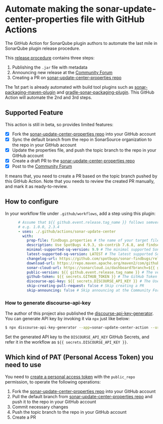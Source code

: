 # Automate making the sonar-update-center-properties file with GitHub Actions

The GitHub Action for SonarQube plugin authors to automate the last mile in SonarQube plugin release procedure.

This [release procedure](https://community.sonarsource.com/t/deploying-to-the-marketplace/35236) contains three steps:


1. Publishing the `.jar` file with metadata
2. Announcing new release at the [Community Forum](https://community.sonarsource.com/c/plugins)
3. Creating a PR on [sonar-update-center-properties repo](https://github.com/SonarSource/sonar-update-center-properties)

The 1st part is already automated with build tool plugins such as [sonar-packaging-maven-plugin](https://github.com/SonarSource/sonar-packaging-maven-plugin) and [gradle-sonar-packaging-plugin](https://github.com/iwarapter/gradle-sonar-packaging-plugin). This GitHub Action will automate the 2nd and 3rd steps.

## Supported Feature

This action is still in beta, so provides limited features:

- [x] Fork the [sonar-update-center-properties repo](https://github.com/SonarSource/sonar-update-center-properties) into your GitHub account
- [x] Sync the default branch from the repo in SonarSource organization to the repo in your GitHub account
- [x] Update the properties file, and push the topic branch to the repo in your GitHub account
- [x] Create a draft PR to the [sonar-update-center-properties repo](https://github.com/SonarSource/sonar-update-center-properties)
- [x] Post to the [Community Forum](https://community.sonarsource.com/c/plugins)

It means that, you need to create a PR based on the topic branch pushed by this GitHub Action.
Note that you needs to review the created PR manually, and mark it as ready-to-review.

## How to configure

In your workflow file under `.github/workflows`, add a step using this plugin:

```yml
      # Assume that ${{ github.event.release.tag_name }} follows semver2 and has no 'v' prefix
      # e.g. 1.0.0, 2.3.4
      - uses: ./.github/actions/sonar-update-center
        with:
          prop-file: findbugs.properties # the name of your target file
          description: Use SpotBugs 4.9.3, sb-contrib 7.6.8, and findsecbugs 1.13.0 # The description of your release
          minimal-supported-sq-version: 9.9 # The minimal supported SonarQube version
          latest-supported-sq-version: LATEST # The latest supported SonarQube version, default is 'LATEST'
          changelog-url: https://github.com/spotbugs/sonar-findbugs/releases/tag/${{ github.event.release.tag_name }} # The URL of changelog for your release
          download-url: https://repo.maven.apache.org/maven2/com/github/spotbugs/sonar-findbugs-plugin/${{ github.event.release.tag_name }}/sonar-findbugs-plugin-${{ github.event.release.tag_name }}.jar # The URL to download your plugin
          sonar-cloud-url: https://sonarcloud.io/dashboard?branch=${{ github.event.release.tag_name }}&id=com.github.spotbugs%3Asonar-findbugs-plugin # The URL of SQ analysis result
          public-version: ${{ github.event.release.tag_name }} # The version to publish
          github-token: ${{ secrets.GITHUB_TOKEN }} # The GitHub Token
          discourse-api-key: ${{ secrets.DISCOURSE_API_KEY }} # The User API key for https://community.sonarsource.com/
          skip-creating-pull-request: false # Skip creating a PR
          skip-announcing: false # Skip announcing at the Community Forum
```

### How to generate discourse-api-key

The author of this project also published the [discourse-api-key-generator](https://github.com/KengoTODA/discourse-api-key-generator). You can generate API key by invoking it via `npx` just like below:

```sh
$ npx discourse-api-key-generator --app=sonar-update-center-action --url=https://community.sonarsource.com
```

Set the generated API key to the `DISCOURSE_API_KEY` GitHub Secrets, and refer it in the workflow as `${{ secrets.DISCOURSE_API_KEY }}`.

## Which kind of PAT (Personal Access Token) you need to use

You need to [create a personal access token](https://docs.github.com/en/free-pro-team@latest/github/authenticating-to-github/creating-a-personal-access-token) with the `public_repo` permission, to operate the following operations:

1. Fork the [sonar-update-center-properties repo](https://github.com/SonarSource/sonar-update-center-properties) into your GitHub account
2. Pull the default branch from [sonar-update-center-properties repo](https://github.com/SonarSource/sonar-update-center-properties) and push it to the repo in your GitHub account
3. Commit necessary changes
4. Push the topic branch to the repo in your GitHub account
5. Create a PR
